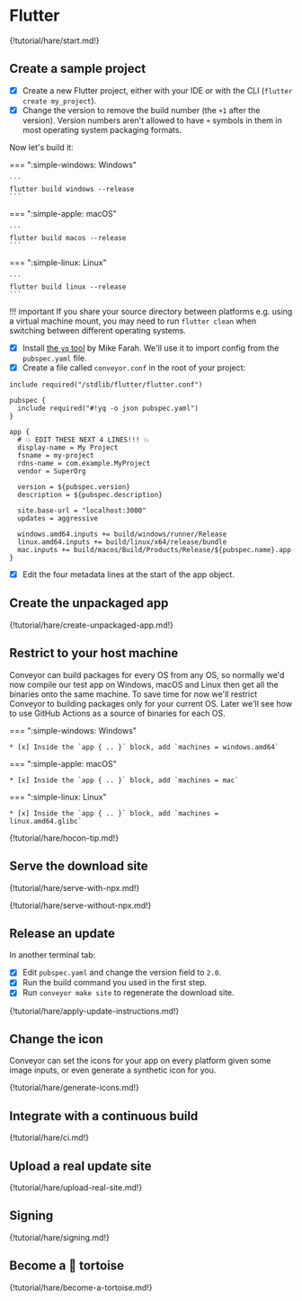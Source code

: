 # Flutter

{!tutorial/hare/start.md!}

## Create a sample project

* [x] Create a new Flutter project, either with your IDE or with the CLI (`flutter create my_project`).
* [x] Change the version to remove the build number (the `+1` after the version). Version numbers aren't allowed to have `+` symbols in them in most operating system packaging formats.

Now let's build it:

=== ":simple-windows: Windows"

    ```
    flutter build windows --release
    ```

=== ":simple-apple: macOS"

    ```
    flutter build macos --release
    ```

=== ":simple-linux: Linux"

    ```
    flutter build linux --release
    ```

!!! important
    If you share your source directory between platforms e.g. using a virtual machine mount, you may need to run `flutter clean` when
    switching between different operating systems.

* [x] Install [the `yq` tool](https://github.com/mikefarah/yq) by Mike Farah. We'll use it to import config from the `pubspec.yaml` file.
* [x] Create a file called `conveyor.conf` in the root of your project:

```
include required("/stdlib/flutter/flutter.conf")

pubspec {
  include required("#!yq -o json pubspec.yaml")
}

app {
  # 💥 EDIT THESE NEXT 4 LINES!!! 💥
  display-name = My Project
  fsname = my-project
  rdns-name = com.example.MyProject
  vendor = SuperOrg

  version = ${pubspec.version}
  description = ${pubspec.description}
  
  site.base-url = "localhost:3000"
  updates = aggressive

  windows.amd64.inputs += build/windows/runner/Release
  linux.amd64.inputs += build/linux/x64/release/bundle
  mac.inputs += build/macos/Build/Products/Release/${pubspec.name}.app
}
```

* [x] Edit the four metadata lines at the start of the app object. 

## Create the unpackaged app

{!tutorial/hare/create-unpackaged-app.md!}

## Restrict to your host machine

Conveyor can build packages for every OS from any OS, so normally we'd now compile our test app on Windows, macOS and Linux then get all the binaries onto the same machine. To save time for now we'll restrict Conveyor to building packages only for your current OS. Later we'll see how to use GitHub Actions as a source of binaries for each OS.

=== ":simple-windows: Windows"

    * [x] Inside the `app { .. }` block, add `machines = windows.amd64`

=== ":simple-apple: macOS"

    * [x] Inside the `app { .. }` block, add `machines = mac`

=== ":simple-linux: Linux"

    * [x] Inside the `app { .. }` block, add `machines = linux.amd64.glibc`

{!tutorial/hare/hocon-tip.md!}

## Serve the download site

{!tutorial/hare/serve-with-npx.md!}

{!tutorial/hare/serve-without-npx.md!}

## Release an update

In another terminal tab:

* [x] Edit `pubspec.yaml` and change the version field to `2.0`.
* [x] Run the build command you used in the first step.
* [x] Run `conveyor make site` to regenerate the download site.

{!tutorial/hare/apply-update-instructions.md!}

## Change the icon

Conveyor can set the icons for your app on every platform given some image inputs, or even generate a synthetic icon for you.

{!tutorial/hare/generate-icons.md!}

## Integrate with a continuous build

{!tutorial/hare/ci.md!}

## Upload a real update site

{!tutorial/hare/upload-real-site.md!}

## Signing

{!tutorial/hare/signing.md!}

## Become a 🐢 tortoise

{!tutorial/hare/become-a-tortoise.md!}

<script>var tutorialSection = 400;</script>
